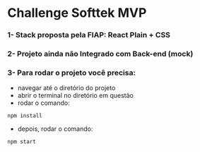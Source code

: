 # Challenge Softtek MVP

### 1- Stack proposta pela FIAP: React Plain + CSS 
### 2- Projeto ainda não Integrado com Back-end (mock)
### 3- Para rodar o projeto você precisa:
- navegar até o diretório do projeto
- abrir o terminal no diretório em questão
- rodar o comando:
```
npm install
```
- depois, rodar o comando:
```
npm start
```
